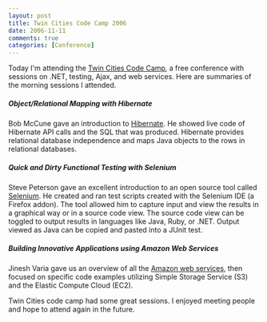 ```yaml
---
layout: post
title: Twin Cities Code Camp 2006
date: 2006-11-11
comments: true
categories: [Conference]
---
```


Today I'm attending the [Twin Cities Code Camp](http://www.twincitiescodecamp.com/TCCC/Default.aspx), a free conference with sessions on .NET, testing, Ajax, and web services. Here are summaries of the morning sessions I attended.

##### Object/Relational Mapping with Hibernate

Bob McCune gave an introduction to [Hibernate](http://www.hibernate.org/). He showed live code of Hibernate API calls and the SQL that was produced. Hibernate provides relational database independence and maps Java objects to the rows in relational databases.

##### Quick and Dirty Functional Testing with Selenium

Steve Peterson gave an excellent introduction to an open source tool called [Selenium](http://www.openqa.org/selenium-ide/). He created and ran test scripts created with the Selenium IDE (a Firefox addon). The tool allowed him to capture input and view the results in a graphical way or in a source code view. The source code view can be toggled to output results in languages like Java, Ruby, or .NET. Output viewed as Java can be copied and pasted into a JUnit test.

##### Building Innovative Applications using Amazon Web Services

Jinesh Varia gave us an overview of all the [Amazon web services](http://aws.amazon.com/), then focused on specific code examples utilizing Simple Storage Service (S3) and the Elastic Compute Cloud (EC2).

Twin Cities code camp had some great sessions. I enjoyed meeting people and hope to attend again in the future.
